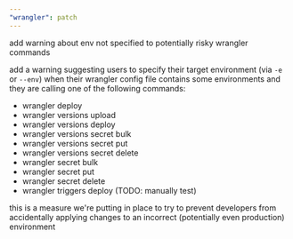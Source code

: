 ```yaml
---
"wrangler": patch
---
```


add warning about env not specified to potentially risky wrangler commands

add a warning suggesting users to specify their target environment (via `-e` or `--env`)
when their wrangler config file contains some environments and they are calling one
of the following commands:

- wrangler deploy
- wrangler versions upload
- wrangler versions deploy
- wrangler versions secret bulk
- wrangler versions secret put
- wrangler versions secret delete
- wrangler secret bulk
- wrangler secret put
- wrangler secret delete
- wrangler triggers deploy (TODO: manually test)

this is a measure we're putting in place to try to prevent developers from accidentally applying
changes to an incorrect (potentially even production) environment
